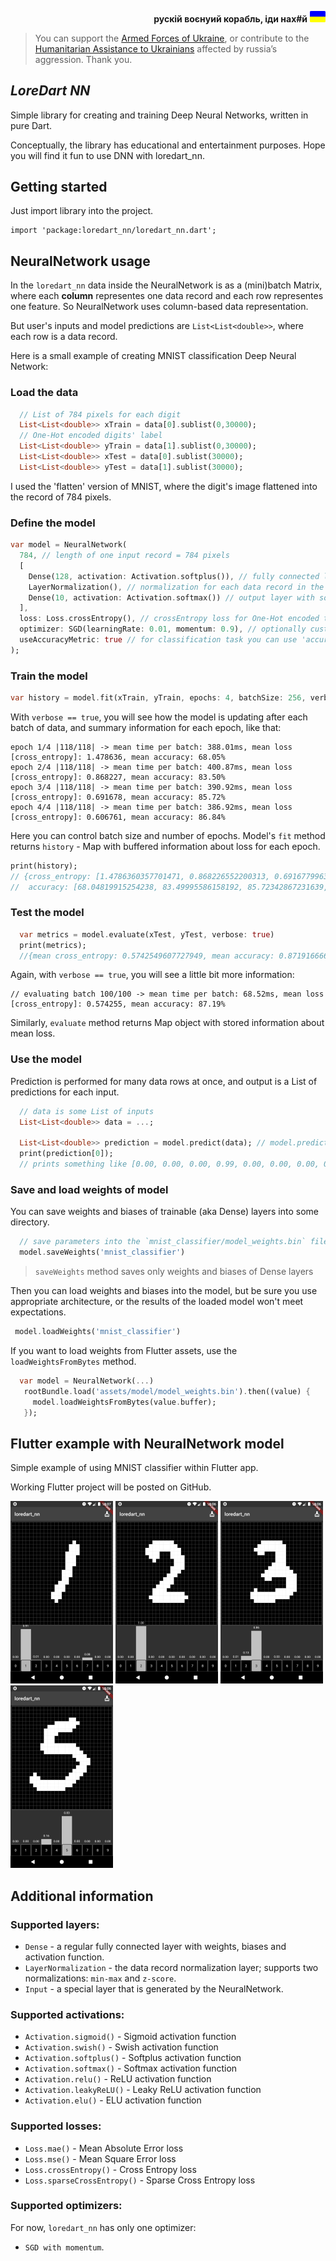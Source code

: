 <div align="right">

**рускій воєнyий корабль, іди нах#й**
<img src="assets/GloryForUkraineMini.svg" width="25">

<div align="left">

> You can support the [Armed Forces of Ukraine](https://bank.gov.ua/en/news/all/natsionalniy-bank-vidkriv-spetsrahunok-dlya-zboru-koshtiv-na-potrebi-armiyi), or contribute to the [Humanitarian Assistance to Ukrainians](https://bank.gov.ua/en/news/all/natsionalniy-bank-vidkriv-rahunok-dlya-gumanitarnoyi-dopomogi-ukrayintsyam-postrajdalim-vid-rosiyskoyi-agresiyi) affected by russia’s aggression. Thank you.

## _LoreDart NN_
Simple library for creating and training Deep Neural Networks, written in pure Dart.

Conceptually, the library has educational and entertainment purposes. Hope you will find it fun to use DNN with loredart_nn.

## Getting started

Just import library into the project.
```
import 'package:loredart_nn/loredart_nn.dart';
```
## NeuralNetwork usage

In the `loredart_nn` data inside the NeuralNetwork is as a (mini)batch Matrix, where each **column** representes one data record and each row representes one feature. So NeuralNetwork uses column-based data representation.

But user's inputs and model predictions are `List<List<double>>`, where each row is a data record.

Here is a small example of creating MNIST classification Deep Neural Network:

### Load the data
```dart
  // List of 784 pixels for each digit
  List<List<double>> xTrain = data[0].sublist(0,30000);
  // One-Hot encoded digits' label 
  List<List<double>> yTrain = data[1].sublist(0,30000);
  List<List<double>> xTest = data[0].sublist(30000);
  List<List<double>> yTest = data[1].sublist(30000);
```
I used the 'flatten' version of MNIST, where the digit's image flattened into the record of 784 pixels.
### Define the model
```dart
var model = NeuralNetwork(
  784, // length of one input record = 784 pixels
  [
    Dense(128, activation: Activation.softplus()), // fully connected layer
    LayerNormalization(), // normalization for each data record in the batch
    Dense(10, activation: Activation.softmax()) // output layer with softmax for probabilities
  ],
  loss: Loss.crossEntropy(), // crossEntropy loss for One-Hot encoded target values
  optimizer: SGD(learningRate: 0.01, momentum: 0.9), // optionally customize SGD optimizer with momentum
  useAccuracyMetric: true // for classification task you can use 'accuracy' metric
);
```
### Train the model
```dart
var history = model.fit(xTrain, yTrain, epochs: 4, batchSize: 256, verbose: true);
```
With `verbose == true`, you will see how the model is updating after each batch of data, and summary information for each epoch, like that:
```
epoch 1/4 |118/118| -> mean time per batch: 388.01ms, mean loss [cross_entropy]: 1.478636, mean accuracy: 68.05%
epoch 2/4 |118/118| -> mean time per batch: 400.87ms, mean loss [cross_entropy]: 0.868227, mean accuracy: 83.50%
epoch 3/4 |118/118| -> mean time per batch: 390.92ms, mean loss [cross_entropy]: 0.691678, mean accuracy: 85.72%
epoch 4/4 |118/118| -> mean time per batch: 386.92ms, mean loss [cross_entropy]: 0.606761, mean accuracy: 86.84%
```
Here you can control batch size and number of epochs. Model's `fit` method returns `history` - Map with buffered information about loss for each epoch.
```dart
print(history);
// {cross_entropy: [1.4786360357701471, 0.868226552200313, 0.6916779963409534, 0.6067611970768912],
//  accuracy: [68.04819915254238, 83.49995586158192, 85.72342867231639, 86.83902718926552]}
```

### Test the model
```dart
  var metrics = model.evaluate(xTest, yTest, verbose: true)
  print(metrics);
  //{mean cross_entropy: 0.5742549607727949, mean accuracy: 0.8719166666666667}
```
Again, with `verbose == true`, you will see a little bit more information:
```
// evaluating batch 100/100 -> mean time per batch: 68.52ms, mean loss [cross_entropy]: 0.574255, mean accuracy: 87.19%
```
Similarly, `evaluate` method returns Map object with stored information about mean loss.
### Use the model
Prediction is performed for many data rows at once, and output is a List of predictions for each input.
```dart
  // data is some List of inputs
  List<List<double>> data = ...;

  List<List<double>> prediction = model.predict(data); // model.predict returns prediction for each row in the data
  print(prediction[0]); 
  // prints something like [0.00, 0.00, 0.00, 0.99, 0.00, 0.00, 0.00, 0.00, 0.00, 0.00]
```

### Save and load weights of model
You can save weights and biases of trainable (aka Dense) layers into some directory.
```dart
  // save parameters into the `mnist_classifier/model_weights.bin` file
  model.saveWeights('mnist_classifier')
```
> `saveWeights` method saves only weights and biases of Dense layers

Then you can load weights and biases into the model, but be sure you use appropriate architecture, or the results of the loaded model won't meet expectations.

```dart
 model.loadWeights('mnist_classifier')
```
If you want to load weights from Flutter assets, use the `loadWeightsFromBytes` method.
```dart
  var model = NeuralNetwork(...)
   rootBundle.load('assets/model/model_weights.bin').then((value) {
     model.loadWeightsFromBytes(value.buffer);
   });
```
## Flutter example with NeuralNetwork model
Simple example of using MNIST classifier within Flutter app.

Working Flutter project will be posted on GitHub.

!['1' exmaple](assets/mnist1s.png) !['2' example](assets/mnist2s.png) !['3' example](assets/mnist3s.png) !['5' example](assets/mnist5s.png)

## Additional information
### Supported layers:
- `Dense` - a regular fully connected layer with weights, biases and activation function.
- `LayerNormalization` - the data record normalization layer; supports two normalizations: `min-max` and `z-score`.
- `Input` - a special layer that is generated by the NeuralNetwork.

### Supported activations:
- `Activation.sigmoid()` - Sigmoid activation function
- `Activation.swish()`  - Swish activation function
- `Activation.softplus()`  - Softplus activation function
- `Activation.softmax()`  - Softmax activation function
- `Activation.relu()`  - ReLU activation function
- `Activation.leakyReLU()`  - Leaky ReLU activation function
- `Activation.elu()`  - ELU activation function

### Supported losses:
- `Loss.mae()` - Mean Absolute Error loss
- `Loss.mse()` - Mean Square Error loss
- `Loss.crossEntropy()` - Cross Entropy loss
- `Loss.sparseCrossEntropy()` - Sparse Cross Entropy loss

### Supported optimizers:
For now, `loredart_nn` has only one optimizer: 
- `SGD with momentum`.